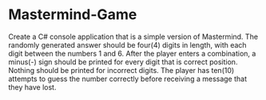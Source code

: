 # Mastermind-Game
Create a C# console application that is a simple version of Mastermind. The randomly generated answer should be four(4) digits in length, with each digit between the numbers 1 and 6. After the player enters a combination, a minus(-) sign should be printed for every digit that is correct position. Nothing should be printed for incorrect digits. The player has ten(10) attempts to guess the number correctly before receiving a message that they have lost.

